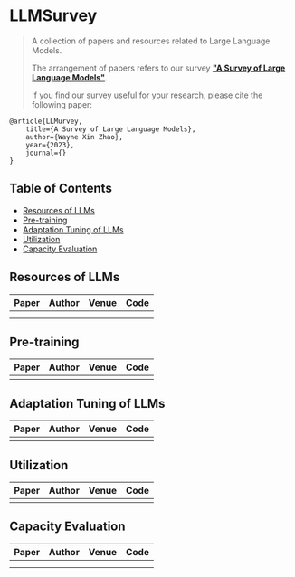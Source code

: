 # LLMSurvey


> A collection of papers and resources related to Large Language Models. 
>
> The arrangement of papers refers to our survey [**"A Survey of Large Language Models"**]().
>
> If you find our survey useful for your research, please cite the following paper:

```
@article{LLMurvey,
    title={A Survey of Large Language Models},
    author={Wayne Xin Zhao},
    year={2023},
    journal={}
}
```


## Table of Contents

- [Resources of LLMs](#resources-of-llms)
- [Pre-training](#pre-training) 
- [Adaptation Tuning of LLMs](#adaptation-tuning-of-llms)
- [Utilization](#utilization)
- [Capacity Evaluation](#capacity-evaluation)


## Resources of LLMs

| **Paper** | **Author** | **Venue** | **Code** |
| --------- | ---------- | --------- | -------- |
|           |            |           |          |
|           |            |           |          |


## Pre-training

| **Paper** | **Author** | **Venue** | **Code** |
| --------- | ---------- | --------- | -------- |
|           |            |           |          |


## Adaptation Tuning of LLMs

| **Paper** | **Author** | **Venue** | **Code** |
| --------- | ---------- | --------- | -------- |
|           |            |           |          |


## Utilization

| **Paper** | **Author** | **Venue** | **Code** |
| --------- | ---------- | --------- | -------- |
|           |            |           |          |


## Capacity Evaluation

| **Paper** | **Author** | **Venue** | **Code** |
| --------- | ---------- | --------- | -------- |
|           |            |           |          |
|           |            |           |          |

